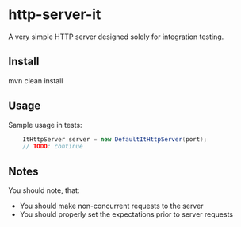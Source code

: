 http-server-it
==============

A very simple HTTP server designed solely for integration testing.

## Install
mvn clean install

## Usage

Sample usage in tests:

```java
    ItHttpServer server = new DefaultItHttpServer(port);
    // TODO: continue
```

## Notes
You should note, that:
+ You should make non-concurrent requests to the server
+ You should properly set the expectations prior to server requests



